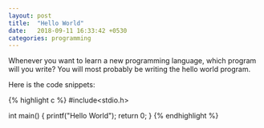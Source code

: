 ```yaml
---
layout: post
title:  "Hello World"
date:   2018-09-11 16:33:42 +0530
categories: programming
---
```

Whenever you want to learn a new programming language, which program will you write?
You will most probably be writing the hello world program.

Here is the code snippets:

{% highlight c %}
#include<stdio.h>

int main()
{
  printf("Hello World");
  return 0;
}
{% endhighlight %}